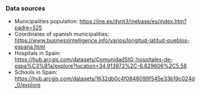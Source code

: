 ### Data sources

- Municipalities population: https://ine.es/dynt3/inebase/es/index.htm?padre=525
- Coordinates of spanish municipalities: https://www.businessintelligence.info/varios/longitud-latitud-pueblos-espana.html
- Hospitals in Spain: https://hub.arcgis.com/datasets/ComunidadSIG::hospitales-de-espa%C3%B1a/explore?location=34.913972%2C-6.829606%2C5.58
- Schools in Spain: https://hub.arcgis.com/datasets/1632db0c4f0848099f545e33b19c024d_0/explore
